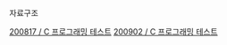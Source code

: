 자료구조

[200817 / C 프로그래밍 테스트](https://github.com/alscjf909/TIL/tree/master/Datastructure/HW_C)
[200902 / C 프로그래밍 테스트]()